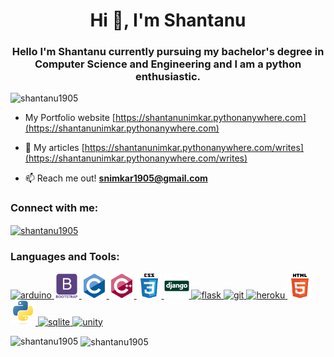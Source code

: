 <h1 align="center">Hi 👋, I'm Shantanu</h1>
<h3 align="center">Hello I'm Shantanu currently pursuing my bachelor's degree in Computer Science and Engineering and I am a python enthusiastic.</h3>

<p align="left"> <img src="https://komarev.com/ghpvc/?username=shantanu1905&label=Profile%20views&color=0e75b6&style=flat" alt="shantanu1905" /> </p>

- My Portfolio website [https://shantanunimkar.pythonanywhere.com](https://shantanunimkar.pythonanywhere.com)

- 📝 My articles [https://shantanunimkar.pythonanywhere.com/writes](https://shantanunimkar.pythonanywhere.com/writes)

- 📫 Reach me out! **snimkar1905@gmail.com**

<h3 align="left">Connect with me:</h3>
<p align="left">
<a href="https://dev.to/shantanu1905" target="blank"><img align="center" src="https://cdn.jsdelivr.net/npm/simple-icons@3.0.1/icons/dev-dot-to.svg" alt="shantanu1905" height="30" width="40" /></a>
</p>

<h3 align="left">Languages and Tools:</h3>
<p align="left"> <a href="https://www.arduino.cc/" target="_blank"> <img src="https://cdn.worldvectorlogo.com/logos/arduino-1.svg" alt="arduino" width="40" height="40"/> </a> <a href="https://getbootstrap.com" target="_blank"> <img src="https://raw.githubusercontent.com/devicons/devicon/master/icons/bootstrap/bootstrap-plain-wordmark.svg" alt="bootstrap" width="40" height="40"/> </a> <a href="https://www.cprogramming.com/" target="_blank"> <img src="https://raw.githubusercontent.com/devicons/devicon/master/icons/c/c-original.svg" alt="c" width="40" height="40"/> </a> <a href="https://www.w3schools.com/cpp/" target="_blank"> <img src="https://raw.githubusercontent.com/devicons/devicon/master/icons/cplusplus/cplusplus-original.svg" alt="cplusplus" width="40" height="40"/> </a> <a href="https://www.w3schools.com/css/" target="_blank"> <img src="https://raw.githubusercontent.com/devicons/devicon/master/icons/css3/css3-original-wordmark.svg" alt="css3" width="40" height="40"/> </a> <a href="https://www.djangoproject.com/" target="_blank"> <img src="https://raw.githubusercontent.com/devicons/devicon/master/icons/django/django-original.svg" alt="django" width="40" height="40"/> </a> <a href="https://flask.palletsprojects.com/" target="_blank"> <img src="https://www.vectorlogo.zone/logos/pocoo_flask/pocoo_flask-icon.svg" alt="flask" width="40" height="40"/> </a> <a href="https://git-scm.com/" target="_blank"> <img src="https://www.vectorlogo.zone/logos/git-scm/git-scm-icon.svg" alt="git" width="40" height="40"/> </a> <a href="https://heroku.com" target="_blank"> <img src="https://www.vectorlogo.zone/logos/heroku/heroku-icon.svg" alt="heroku" width="40" height="40"/> </a> <a href="https://www.w3.org/html/" target="_blank"> <img src="https://raw.githubusercontent.com/devicons/devicon/master/icons/html5/html5-original-wordmark.svg" alt="html5" width="40" height="40"/> </a> <a href="https://www.python.org" target="_blank"> <img src="https://raw.githubusercontent.com/devicons/devicon/master/icons/python/python-original.svg" alt="python" width="40" height="40"/> </a> <a href="https://www.sqlite.org/" target="_blank"> <img src="https://www.vectorlogo.zone/logos/sqlite/sqlite-icon.svg" alt="sqlite" width="40" height="40"/> </a> <a href="https://unity.com/" target="_blank"> <img src="https://www.vectorlogo.zone/logos/unity3d/unity3d-icon.svg" alt="unity" width="40" height="40"/> </a> </p>

<p><img align="left" src="https://github-readme-stats.vercel.app/api/top-langs?username=shantanu1905&show_icons=true&locale=en&layout=compact" alt="shantanu1905" /></p>

<p>&nbsp;<img align="center" src="https://github-readme-stats.vercel.app/api?username=shantanu1905&show_icons=true&locale=en" alt="shantanu1905" /></p>
